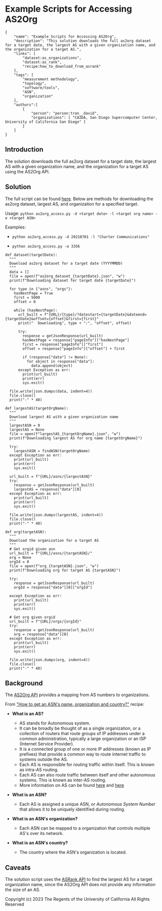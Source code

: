 # Example Scripts for Accessing AS2Org

~~~
{
    "name": "Example Scripts for Accessing AS2Org",
    "description": "This solution downloads the full as2org dataset for a target date, the largest AS with a given organization name, and the organization for a target AS.",
    "links": [
        "dataset:as_organizations",
        "dataset:as_rank",
        "recipe:how_to_download_from_asrank"
    ],
    "tags": [
        "measurement methodology",
        "topology",
        "software/tools",
        "ASN",
        "organization"
    ],
    "authors":[
        {
            "person": "person:tran__david",
            "organizations": [ "CAIDA, San Diego Supercomputer Center, University of California San Diego" ]
        }
    ]
}
~~~

## Introduction

The solution downloads the full as2org dataset for a target date, the largest AS with a given organization name, and the organization for a target AS using the AS2Org API.

## Solution

The full script can be found [here](https://github.com/CAIDA/catalog-data/blob/master/sources/recipe/as2org_access.py). Below are methods for downloading the as2org dataset, largest AS, and organization for a specified target.

Usage: `python as2org_access.py -d <target date> -l <target org name> -o <target ASN>`

Examples:

- `python as2org_access.py -d 20210701 -l "Charter Communications"`

- `python as2org_access.py -o 3356`

~~~
def dataset(targetDate):
  """
  Download as2org dataset for a target date (YYYYMMDD)
  """
  data = []
  file = open(f"as2org_dataset_{targetDate}.json", "w")
  print(f"Downloading dataset for target date {targetDate}")

  for type in {"asns", "orgs"}:
    hasNextPage = True  
    first = 5000
    offset = 0

    while (hasNextPage):
      url_built = f"{URL}/{type}/?datestart={targetDate}&dateend={targetDate}&offset={offset}&first={first}"
      print("  Downloading", type + ":", "offset", offset)

      try:
        response = getJsonResponse(url_built)
        hasNextPage = response["pageInfo"]["hasNextPage"]
        first = response["pageInfo"]["first"]
        offset = response["pageInfo"]["offset"] + first

        if (response["data"] != None):
          for object in response["data"]:
            data.append(object)          
      except Exception as err:
        print(url_built)
        print(err)
        sys.exit()

  file.write(json.dumps(data, indent=4))
  file.close()
  print("-" * 40)

def largestAS(targetOrgName):
  """
  Download largest AS with a given organization name
  """
  largestASN = 0
  largestAS = None
  file = open(f"largestAS_{targetOrgName}.json", "w")
  print(f"Downloading largest AS for org name {targetOrgName}")

  try: 
    largestASN = findASN(targetOrgName)
  except Exception as err:
    print(url_built)
    print(err)
    sys.exit()

  url_built = f"{URL}/asns/{largestASN}"
  try:
    response = getJsonResponse(url_built)
    largestAS = response["data"][0]
  except Exception as err:
    print(url_built)
    print(err)
    sys.exit()

  file.write(json.dumps(largestAS, indent=4))
  file.close()
  print("-" * 40)

def org(targetASN):
  """
  Download the organization for a target AS
  """
  # Get orgid given asn
  url_built = f"{URL}/asns/{targetASN}/"
  org = None
  orgId = 0
  file = open(f"org_{targetASN}.json", "w")
  print(f"Downloading org for target AS {targetASN}")

  try:
    response = getJsonResponse(url_built)
    orgId = response["data"][0]["orgId"]

  except Exception as err:
    print(url_built)
    print(err)
    sys.exit()

  # Get org given orgid
  url_built = f"{URL}/orgs/{orgId}"
  try: 
    response = getJsonResponse(url_built)
    org = response["data"][0]
  except Exception as err: 
    print(url_built)
    print(err)
    sys.exit()

  file.write(json.dumps(org, indent=4))
  file.close()
  print("-" * 40)
~~~

## Background

The [AS2Org API](https://api.data.caida.org/as2org/v1/doc) provides a mapping from AS numbers to organizations. 

From ["How to get an ASN's name, organization and country?"](https://catalog.caida.org/details/recipe/getting_an_asns_name_country_organization) recipe:

- **What is an AS?**
   - AS stands for Autonomous system.
   - It can be broadly be thought of as a single organization, or a collection of routers that route groups of IP addresses under a common administration, typically a large organization or an ISP (Internet Service Provider).
   - It is a connected group of one or more IP addresses (known as IP prefixes) that provide a common way to route internet traffic to systems outside the AS.
   - Each AS is responsible for routing traffic within itself. This is known as intra-AS routing.
   - Each AS can also route traffic between itself and other autonomous systems. This is known as inter-AS routing. 
   -  More information on AS can be found [here]( https://www.cs.rutgers.edu/~pxk/352/notes/autonomous_systems.html) and [here](https://catalog.caida.org/details/media/2016_as_intro_topology_windas_intro_topology_wind.pdf)

- **What is an ASN?**
    - Each AS is assigned a unique ASN, or *Autonomous System Number* that allows it to be uniquely identified during routing.

- **What is an ASN's organization?**
   - Each ASN can be mapped to a organization that controls multiple AS's over its network.

- **What is an ASN's country?**
   - The country where the ASN's organization is located.

## Caveats

The solution script uses the [ASRank API](https://api.asrank.caida.org/v2/restful/doc) to find the largest AS for a target organization name, since the AS2Org API does not provide any information the size of an AS.


Copyright (c) 2023 The Regents of the University of California
All Rights Reserved